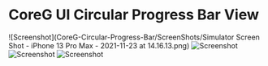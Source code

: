 # CoreG UI Circular Progress Bar View


![Screenshot](CoreG-Circular-Progress-Bar/ScreenShots/Simulator Screen Shot - iPhone 13 Pro Max - 2021-11-23 at 14.16.13.png)
![Screenshot](CoreG-Circular-Progress-Bar/blob/main/ScreenShots/Simulator%20Screen%20Shot%20-%20iPhone%2013%20Pro%20Max%20-%202021-11-23%20at%2014.16.24.png)
![Screenshot](CoreG-Circular-Progress-Bar/blob/main/ScreenShots/Simulator%20Screen%20Shot%20-%20iPhone%2013%20Pro%20Max%20-%202021-11-23%20at%2014.16.22.png)
![Screenshot](CoreG-Circular-Progress-Bar/blob/main/ScreenShots/Simulator%20Screen%20Shot%20-%20iPhone%2013%20Pro%20Max%20-%202021-11-23%20at%2014.16.13.png)
